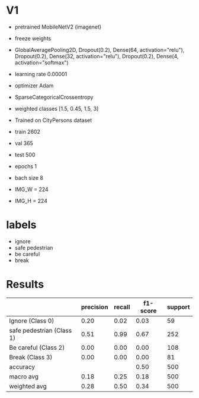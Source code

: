 # V1

- pretrained MobileNetV2 (imagenet)
- freeze weights
- GlobalAveragePooling2D, Dropout(0.2), Dense(64, activation="relu"), Dropout(0.2), Dense(32, activation="relu"), Dropout(0.2), Dense(4, activation="softmax")
- learning rate 0.00001
- optimizer Adam
- SparseCategoricalCrossentropy
- weighted classes [1.5, 0.45, 1.5, 3]

- Trained on CityPersons dataset
- train 2602
- val 365
- test 500
- epochs 1
- bach size 8
- IMG_W = 224
- IMG_H = 224

# labels
- ignore
- safe pedestrian
- be careful
- break


# Results

|                           | precision | recall | f1-score | support |
|---------------------------|-----------|--------|----------|---------|
| Ignore (Class 0)          | 0.20      | 0.02   | 0.03     | 59      |
| safe pedestrian (Class 1) | 0.51      | 0.99   | 0.67     | 252     |
| Be careful (Class 2)      | 0.00      | 0.00   | 0.00     | 108     |
| Break (Class 3)           | 0.00      | 0.00   | 0.00     | 81      |
| accuracy                  |           |        | 0.50     | 500     |
| macro avg                 | 0.18      | 0.25   | 0.18     | 500     |
| weighted avg              | 0.28      | 0.50   | 0.34     | 500     |
